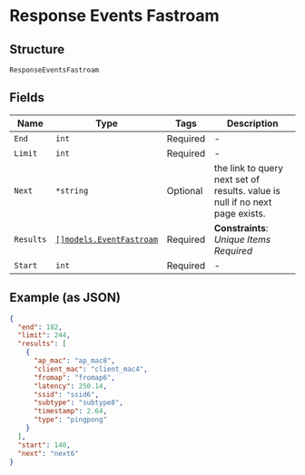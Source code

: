 
# Response Events Fastroam

## Structure

`ResponseEventsFastroam`

## Fields

| Name | Type | Tags | Description |
|  --- | --- | --- | --- |
| `End` | `int` | Required | - |
| `Limit` | `int` | Required | - |
| `Next` | `*string` | Optional | the link to query next set of results. value is null if no next page exists. |
| `Results` | [`[]models.EventFastroam`](../../doc/models/event-fastroam.md) | Required | **Constraints**: *Unique Items Required* |
| `Start` | `int` | Required | - |

## Example (as JSON)

```json
{
  "end": 182,
  "limit": 244,
  "results": [
    {
      "ap_mac": "ap_mac8",
      "client_mac": "client_mac4",
      "fromap": "fromap6",
      "latency": 250.14,
      "ssid": "ssid6",
      "subtype": "subtype8",
      "timestamp": 2.64,
      "type": "pingpong"
    }
  ],
  "start": 140,
  "next": "next6"
}
```

